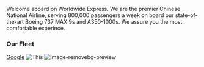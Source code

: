 Welcome aboard on Worldwide Express. We are the premier Chinese National Airline, serving 800,000 passengers a week on board our state-of-the-art Boeing 737 MAX 9s and A350-1000s. We assure you the most comfortable experince. 

### Our Fleet


<a href="https://google.com" target="_blank">Google</a>
<img src="https://images.unsplash.com/photo-1570042225831-d98fa7577f1e?ixlib=rb-4.0.3&ixid=M3wxMjA3fDB8MHxleHBsb3JlLWZlZWR8NHx8fGVufDB8fHx8fA%3D%3D&w=1000&q=80" alt=This is a picture>
![image-removebg-preview](https://github.com/lawrencep2026/TestSite/assets/145371373/2ebef3cd-031e-4807-8554-240352cf980a)
